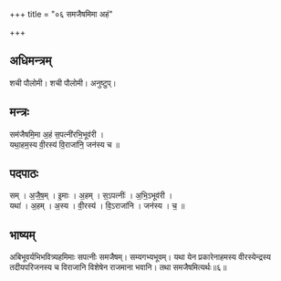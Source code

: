 +++
title = "०६ समजैषमिमा अहं"

+++
## अधिमन्त्रम्
शची पौलोमी। शची पौलोमी। अनुष्टुप्।

## मन्त्रः
सम॑जैषमि॒मा अ॒हं स॒पत्नी॑रभि॒भूव॑री ।  
यथा॒हम॒स्य वी॒रस्य॑ वि॒राजा॑नि॒ जन॑स्य च ॥

## पदपाठः
सम् । अ॒जै॒ष॒म् । इ॒माः । अ॒हम् । स॒ऽपत्नीः॑ । अ॒भि॒ऽभूव॑री ।  
यथा॑ । अ॒हम् । अ॒स्य । वी॒रस्य॑ । वि॒ऽराजा॑नि । जन॑स्य । च॒ ॥

## भाष्यम्
अबिभूवर्यभिभवित्र्यहमिमाः सपत्नीः समजैषम्। सम्यगभ्यभूवम्। यथा येन प्रकारेनाहमस्य वीरस्येन्द्रस्य तदीयपरिजनस्य च विराजानि विशेषेन राजमाना भवानि। तथा समजैषमित्यर्थः॥६॥